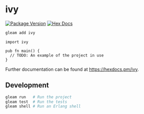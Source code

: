 # ivy

[![Package Version](https://img.shields.io/hexpm/v/ivy)](https://hex.pm/packages/ivy)
[![Hex Docs](https://img.shields.io/badge/hex-docs-ffaff3)](https://hexdocs.pm/ivy/)

```sh
gleam add ivy
```
```gleam
import ivy

pub fn main() {
  // TODO: An example of the project in use
}
```

Further documentation can be found at <https://hexdocs.pm/ivy>.

## Development

```sh
gleam run   # Run the project
gleam test  # Run the tests
gleam shell # Run an Erlang shell
```
